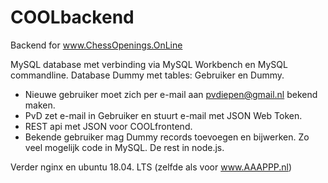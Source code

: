 # COOLbackend

Backend for www.ChessOpenings.OnLine

MySQL database met verbinding via MySQL Workbench en MySQL commandline.
Database Dummy met tables: Gebruiker en Dummy.
- Nieuwe gebruiker moet zich per e-mail aan pvdiepen@gmail.nl bekend maken.
- PvD zet e-mail in Gebruiker en stuurt e-mail met JSON Web Token.
- REST api met JSON voor COOLfrontend.
- Bekende gebruiker mag Dummy records toevoegen en bijwerken.
Zo veel mogelijk code in MySQL. De rest in node.js.

Verder nginx en ubuntu 18.04. LTS (zelfde als voor www.AAAPPP.nl)
